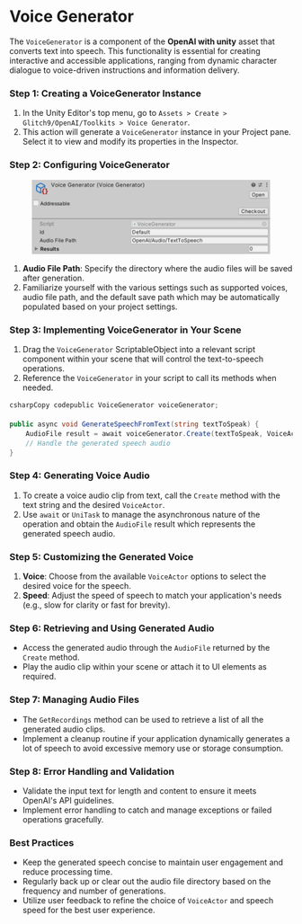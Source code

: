 # Voice Generator

The `VoiceGenerator` is a component of the **OpenAI with unity** asset that converts text into speech. This functionality is essential for creating interactive and accessible applications, ranging from dynamic character dialogue to voice-driven instructions and information delivery.

### Step 1: Creating a VoiceGenerator Instance

1. In the Unity Editor's top menu, go to `Assets > Create > Glitch9/OpenAI/Toolkits > Voice Generator`.
2. This action will generate a `VoiceGenerator` instance in your Project pane. Select it to view and modify its properties in the Inspector.

### Step 2: Configuring VoiceGenerator

<figure><img src="../../../.gitbook/assets/image (35).png" alt=""><figcaption></figcaption></figure>

1. **Audio File Path**: Specify the directory where the audio files will be saved after generation.
2. Familiarize yourself with the various settings such as supported voices, audio file path, and the default save path which may be automatically populated based on your project settings.

### Step 3: Implementing VoiceGenerator in Your Scene

1. Drag the `VoiceGenerator` ScriptableObject into a relevant script component within your scene that will control the text-to-speech operations.
2. Reference the `VoiceGenerator` in your script to call its methods when needed.

```csharp
csharpCopy codepublic VoiceGenerator voiceGenerator;

public async void GenerateSpeechFromText(string textToSpeak) {
    AudioFile result = await voiceGenerator.Create(textToSpeak, VoiceActor.Alloy);
    // Handle the generated speech audio
}
```

### Step 4: Generating Voice Audio

1. To create a voice audio clip from text, call the `Create` method with the text string and the desired `VoiceActor`.
2. Use `await` or `UniTask` to manage the asynchronous nature of the operation and obtain the `AudioFile` result which represents the generated speech audio.

### Step 5: Customizing the Generated Voice

1. **Voice**: Choose from the available `VoiceActor` options to select the desired voice for the speech.
2. **Speed**: Adjust the speed of speech to match your application's needs (e.g., slow for clarity or fast for brevity).

### Step 6: Retrieving and Using Generated Audio

* Access the generated audio through the `AudioFile` returned by the `Create` method.
* Play the audio clip within your scene or attach it to UI elements as required.

### Step 7: Managing Audio Files

* The `GetRecordings` method can be used to retrieve a list of all the generated audio clips.
* Implement a cleanup routine if your application dynamically generates a lot of speech to avoid excessive memory use or storage consumption.

### Step 8: Error Handling and Validation

* Validate the input text for length and content to ensure it meets OpenAI's API guidelines.
* Implement error handling to catch and manage exceptions or failed operations gracefully.

### Best Practices

* Keep the generated speech concise to maintain user engagement and reduce processing time.
* Regularly back up or clear out the audio file directory based on the frequency and number of generations.
* Utilize user feedback to refine the choice of `VoiceActor` and speech speed for the best user experience.
